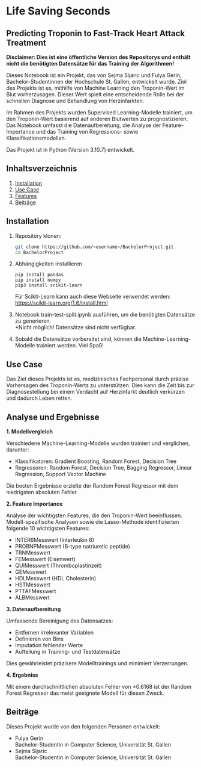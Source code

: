 # Life Saving Seconds
## Predicting Troponin to Fast-Track Heart Attack Treatment

**Disclaimer: Dies ist eine öffentliche Version des Repositorys und enthält nicht die benötigten Datensätze für das Training der Algorithmen!**

Dieses Notebook ist ein Projekt, das von Sejma Sijaric und Fulya Gerin, Bachelor-Studentinnen der Hochschule St. Gallen, entwickelt wurde. Ziel des Projekts ist es, mithilfe von Machine Learning den Troponin-Wert im Blut vorherzusagen. Dieser Wert spielt eine entscheidende Rolle bei der schnellen Diagnose und Behandlung von Herzinfarkten.

Im Rahmen des Projekts wurden Supervised Learning-Modelle trainiert, um den Troponin-Wert basierend auf anderen Blutwerten zu prognostizieren. Das Notebook umfasst die Datenaufbereitung, die Analyse der Feature-Importance und das Training von Regressions- sowie Klassifikationsmodellen.

Das Projekt ist in Python (Version 3.10.7) entwickelt.

## Inhaltsverzeichnis

1. [Installation](#Installation)
2. [Use Case](#Use-Case)
3. [Features](#Analyse-und-Ergebnisse)
4. [Beiträge](#Beiträge)

## Installation 

1. Repository klonen:

   ```bash
   git clone https://github.com/<username>/BachelorProject.git
   cd BachelorProject
2. Abhängigkeiten installieren
    ```
    pip install pandas
    pip install numpy
    pip3 install scikit-learn
    ```    
    Für Scikit-Learn kann auch diese Webseite verwendet werden: https://scikit-learn.org/1.6/install.html
3. Notebook train-test-split.ipynb ausführen, um die benötigten Datensätze zu generieren.  
*Nicht möglich! Datensätze sind nicht verfügbar. 
5. Sobald die Datensätze vorbereitet sind, können die Machine-Learning-Modelle trainiert werden. Viel Spaß!

## Use Case

Das Ziel dieses Projekts ist es, medizinisches Fachpersonal durch präzise Vorhersagen des Troponin-Werts zu unterstützen. Dies kann die Zeit bis zur Diagnosestellung bei einem Verdacht auf Herzinfarkt deutlich verkürzen und dadurch Leben retten.

## Analyse und Ergebnisse

**1. Modellvergleich**

Verschiedene Machine-Learning-Modelle wurden trainiert und verglichen, darunter:

- Klassifikatoren: Gradient Boosting, Random Forest, Decision Tree
- Regressoren: Random Forest, Decision Tree, Bagging Regressor, Linear Regression, Support Vector Machine  

Die besten Ergebnisse erzielte der Random Forest Regressor mit dem niedrigsten absoluten Fehler.

**2. Feature Importance**

Analyse der wichtigsten Features, die den Troponin-Wert beeinflussen.  
Modell-spezifische Analysen sowie die Lasso-Methode identifizierten folgende 10 wichtigsten Features:
- INTER6Messwert (Interleukin 6)
- PROBNPMesswert (B-type natriuretic peptide)
- TRNMesswert
- FEMesswert (Eisenwert)
- QUIMesswert (Thromboplastinzeit)
- GEMesswert
- HDLMesswert (HDL Cholesterin)
- HSTMesswert
- PTTAFMesswert
- ALBMesswert

**3. Datenaufbereitung**

  Umfassende Bereinigung des Datensatzes:
- Entfernen irrelevanter Variablen
- Definieren von Bins
- Imputation fehlender Werte
- Aufteilung in Training- und Testdatensätze

Dies gewährleistet präzisere Modelltrainings und minimiert Verzerrungen.

**4. Ergebniss**

Mit einem durchschnittlichen absoluten Fehler von ±0.6168 ist der Random Forest Regressor das meist geeignete Modell für diesen Zweck.

## Beiträge

Dieses Projekt wurde von den folgenden Personen entwickelt:

- Fulya Gerin  
    Bachelor-Studentin in Computer Science, Universität St. Gallen
- Sejma Sijaric  
    Bachelor-Studentin in Computer Science, Universität St. Gallen
